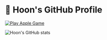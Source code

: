 # 🍎 Hoon's GitHub Profile

[![Play Apple Game](https://img.shields.io/badge/PLAY%20APPLE%20GAME-FF4C4C?style=for-the-badge&logo=apple&logoColor=white)](https://mhoo999.github.io/apple_game/)

![Hoon's GitHub stats](https://github-readme-stats.vercel.app/api?username=anuraghazra&bg_color=30,e96443,904e95&title_color=fff&text_color=fff)
